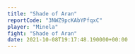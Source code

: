 ```yaml
---
title: "Shade of Aran"
reportCode: "3NWZ9pcKAbYPfqxC"
player: "Minela"
fight: "Shade of Aran"
date: 2021-10-08T19:17:48.190000+00:00
---
```

